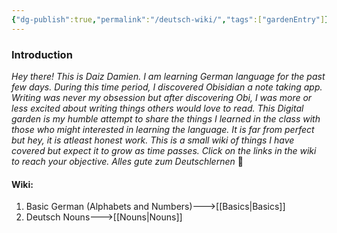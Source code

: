 ```yaml
---
{"dg-publish":true,"permalink":"/deutsch-wiki/","tags":["gardenEntry"]}
---
```



### Introduction

*Hey there! This is Daiz Damien. I am learning German language for the past few days. During this time period, I discovered Obisidian a note taking app. Writing was never my obsession but after discovering Obi, I was more or less excited about writing things others would love to read. This Digital garden is my humble attempt to share the things I learned in the class with those who might interested in learning the language. It is far from perfect but hey, it is atleast honest work. This is a small wiki of things I have covered but expect it to grow as time passes. Click on the links in the wiki to reach your objective. Alles gute zum Deutschlernen* 🙂  
#### Wiki:
1) Basic German (Alphabets and Numbers)--->[[Basics\|Basics]]
2) Deutsch Nouns--->[[Nouns\|Nouns]]